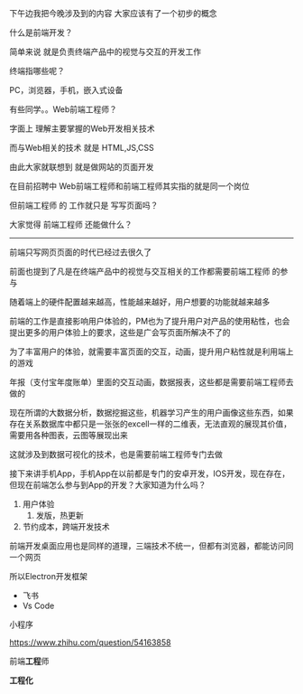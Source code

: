 下午边我把今晚涉及到的内容
大家应该有了一个初步的概念

什么是前端开发？

简单来说 就是负责终端产品中的视觉与交互的开发工作

终端指哪些呢？

PC，浏览器，手机，嵌入式设备

有些同学。。Web前端工程师？

字面上 理解主要掌握的Web开发相关技术

而与Web相关的技术 就是 HTML,JS,CSS

由此大家就联想到 就是做网站的页面开发

在目前招聘中 Web前端工程师和前端工程师其实指的就是同一个岗位

但前端工程师 的 工作就只是 写写页面吗？ 

大家觉得 前端工程师 还能做什么？

---

前端只写网页页面的时代已经过去很久了

前面也提到了凡是在终端产品中的视觉与交互相关的工作都需要前端工程师 的参与

随着端上的硬件配置越来越高，性能越来越好，用户想要的功能就越来越多

前端的工作是直接影响用户体验的，PM也为了提升用户对产品的使用粘性，也会提出更多的用户体验上的要求，这些是广会写页面所解决不了的

为了丰富用户的体验，就需要丰富页面的交互，动画，提升用户粘性就是利用端上的游戏

年报（支付宝年度账单）里面的交互动画，数据报表，这些都是需要前端工程师去做的

现在所谓的大数据分析，数据挖掘这些，机器学习产生的用户画像这些东西，如果存在关系数据库中都只是一张张的excell一样的二维表，无法直观的展现其价值，需要用各种图表，云图等展现出来

这就涉及到数据可视化的技术，也是需要前端工程师专门去做

接下来讲手机App，手机App在以前都是专门的安卓开发，IOS开发，现在存在，但现在前端怎么参与到App的开发？大家知道为什么吗？

1. 用户体验
   1. 发版，热更新
2. 节约成本，跨端开发技术

前端开发桌面应用也是同样的道理，三端技术不统一，但都有浏览器，都能访问同一个网页

所以Electron开发框架
* 飞书
* Vs Code

小程序

https://www.zhihu.com/question/54163858

前端**工程**师

**工程化**


<comment/>
<tongji/>
